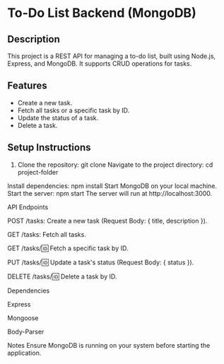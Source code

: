 # To-Do List Backend (MongoDB)

## Description
This project is a REST API for managing a to-do list, built using Node.js, Express, and MongoDB. It supports CRUD operations for tasks.

## Features
- Create a new task.
- Fetch all tasks or a specific task by ID.
- Update the status of a task.
- Delete a task.

## Setup Instructions
1. Clone the repository:
   git clone <repository-url>
Navigate to the project directory:
cd project-folder

Install dependencies:
npm install
Start MongoDB on your local machine.
Start the server:
npm start
The server will run at http://localhost:3000.

API Endpoints

POST /tasks: Create a new task (Request Body: { title, description }).

GET /tasks: Fetch all tasks.

GET /tasks/:id: Fetch a specific task by ID.

PUT /tasks/:id: Update a task's status (Request Body: { status }).

DELETE /tasks/:id: Delete a task by ID.

Dependencies

Express

Mongoose

Body-Parser

Notes
Ensure MongoDB is running on your system before starting the application.
